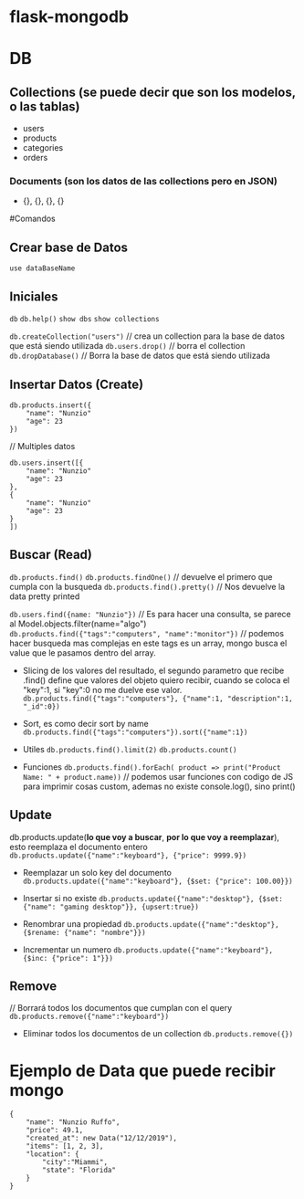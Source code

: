 # flask-mongodb

# DB

## Collections (se puede decir que son los modelos, o las tablas)
- users
- products
- categories
- orders

### Documents (son los datos de las collections pero en JSON)
- {}, {}, {}, {}

#Comandos 

## Crear base de Datos
```use dataBaseName```

## Iniciales
```db```
```db.help()```
```show dbs```
```show collections```

`db.createCollection("users")` // crea un collection para la base de datos que está siendo utilizada
`db.users.drop()` // borra el collection
`db.dropDatabase()`  // Borra la base de datos que está siendo utilizada

## Insertar Datos (Create)
```
db.products.insert({
    "name": "Nunzio"
    "age": 23
})
```

// Multiples datos
```
db.users.insert([{
    "name": "Nunzio"
    "age": 23
},
{
    "name": "Nunzio"
    "age": 23
}
])
```

## Buscar (Read)
`db.products.find()`
`db.products.findOne()` // devuelve el primero que cumpla con la busqueda
`db.products.find().pretty()` // Nos devuelve la data pretty printed

`db.users.find({name: "Nunzio"})` // Es para hacer una consulta, se parece al Model.objects.filter(name="algo")
`db.products.find({"tags":"computers", "name":"monitor"})` // podemos hacer busqueda mas complejas en este tags es un array, mongo busca el value que le pasamos dentro del array.


- Slicing de los valores del resultado, el segundo parametro que recibe .find() define que valores del objeto quiero recibir, cuando se coloca el "key":1, si "key":0 no me duelve ese valor.
`db.products.find({"tags":"computers"}, {"name":1, "description":1, "_id":0})`

- Sort, es como decir sort by name
`db.products.find({"tags":"computers"}).sort({"name":1})`

- Utiles
`db.products.find().limit(2)`
`db.products.count()`

- Funciones
`db.products.find().forEach( product => print("Product Name: " + product.name))` // podemos usar funciones con codigo de JS para imprimir cosas custom, ademas no existe console.log(), sino print()

## Update
db.products.update(**lo que voy a buscar**, **por lo que voy a reemplazar**), esto reemplaza el documento entero 
`db.products.update({"name":"keyboard"}, {"price": 9999.9})`

- Reemplazar un solo key del documento
`db.products.update({"name":"keyboard"}, {$set: {"price": 100.00}})`

- Insertar si no existe 
`db.products.update({"name":"desktop"}, {$set: {"name": "gaming desktop"}}, {upsert:true})`

- Renombrar una propiedad
`db.products.update({"name":"desktop"}, {$rename: {"name": "nombre"}})`

- Incrementar un numero
`db.products.update({"name":"keyboard"}, {$inc: {"price": 1"}})`

## Remove
// Borrará todos los documentos que cumplan con el query
`db.products.remove({"name":"keyboard"})`

- Eliminar todos los documentos de un collection
`db.products.remove({})`


# Ejemplo de Data que puede recibir mongo
```
{
    "name": "Nunzio Ruffo",
    "price": 49.1,
    "created_at": new Data("12/12/2019"),
    "items": [1, 2, 3],
    "location": {
        "city":"Miammi",
        "state": "Florida"
    } 
}
```